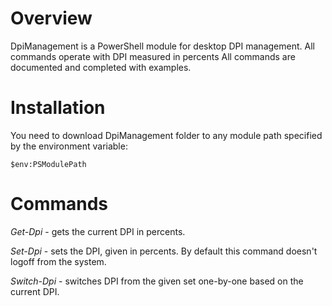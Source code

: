 # Overview
DpiManagement is a PowerShell module for desktop DPI management. 
All commands operate with DPI measured in percents
All commands are documented and completed with examples. 

# Installation 
You need to download DpiManagement folder to any module path specified by the environment variable:  
```
$env:PSModulePath
```

# Commands
*Get-Dpi* - gets the current DPI in percents.

*Set-Dpi* - sets the DPI, given in percents. By default this command doesn't logoff from the system.

*Switch-Dpi* - switches DPI from the given set one-by-one based on the current DPI. 




 
